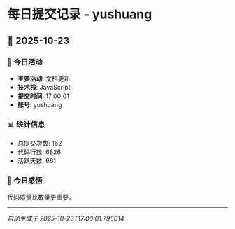 # 每日提交记录 - yushuang

## 📅 2025-10-23

### 🎯 今日活动
- **主要活动**: 文档更新
- **技术栈**: JavaScript
- **提交时间**: 17:00:01
- **账号**: yushuang

### 📊 统计信息
- 总提交次数: 162
- 代码行数: 6826
- 活跃天数: 661

### 💭 今日感悟
代码质量比数量更重要。

---
*自动生成于 2025-10-23T17:00:01.796014*
